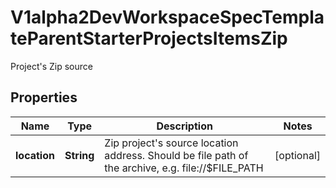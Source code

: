 

# V1alpha2DevWorkspaceSpecTemplateParentStarterProjectsItemsZip

Project's Zip source
## Properties

Name | Type | Description | Notes
------------ | ------------- | ------------- | -------------
**location** | **String** | Zip project&#39;s source location address. Should be file path of the archive, e.g. file://$FILE_PATH |  [optional]



